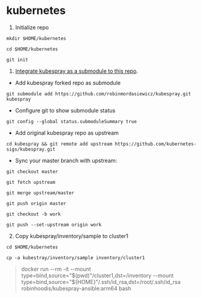 # kubernetes

1. Initialize repo

  ```mkdir $HOME/kubernetes```

  ```cd $HOME/kubernetes```

  ```git init```

1. [Integrate kubespray as a submodule to this repo](https://github.com/kubernetes-sigs/kubespray/blob/master/docs/integration.md).

  - Add kubespray forked repo as submodule

   ```git submodule add https://github.com/robinmordasiewicz/kubespray.git kubespray```

  - Configure git to show submodule status
  
  ```git config --global status.submoduleSummary true```

  - Add original kubespray repo as upstream

  ```cd kubespray && git remote add upstream https://github.com/kubernetes-sigs/kubespray.git```

  - Sync your master branch with upstream:

   ```git checkout master```

   ```git fetch upstream```

   ```git merge upstream/master```

   ```git push origin master```

   ```git checkout -b work```

   ```git push --set-upstream origin work```

2. Copy kubespray/inventory/sample to cluster1

  ```cd $HOME/kubernetes```

  ```cp -a kubestray/inventory/sample inventory/cluster1```

> docker run --rm -it --mount type=bind,source="$(pwd)"/cluster1,dst=/inventory --mount type=bind,source="${HOME}"/.ssh/id_rsa,dst=/root/.ssh/id_rsa robinhoodis/kubespray-ansible:arm64 bash
